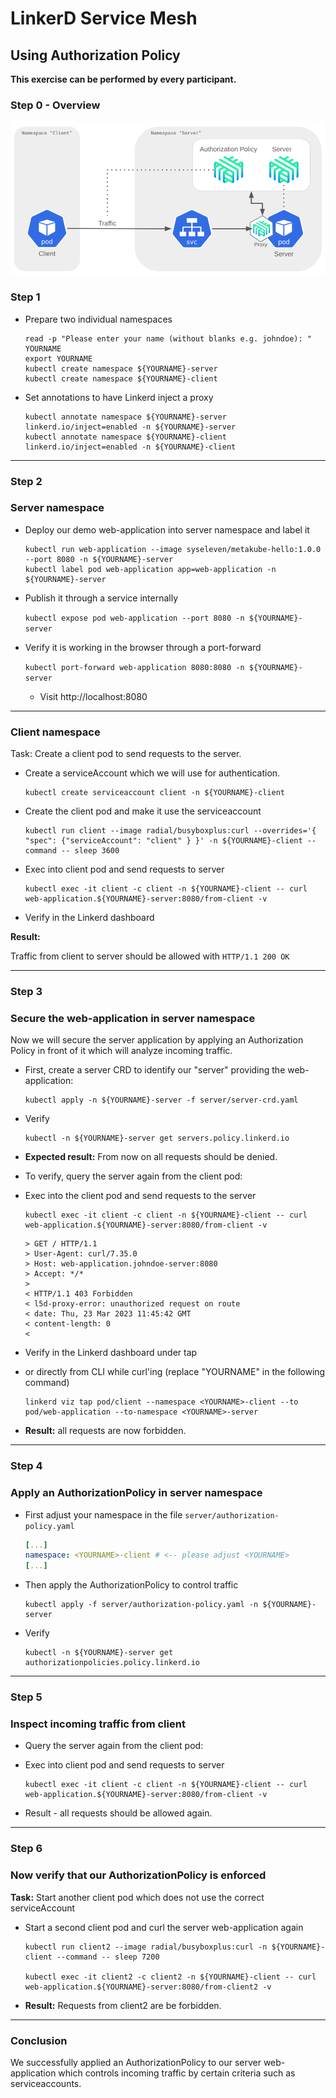 # LinkerD Service Mesh

## Using Authorization Policy

**This exercise can be performed by every participant.**

### Step 0 - Overview

![Linkerd AuthorizationPolicy](img/linkerd-auth-policy-arch.png)

### Step 1

* Prepare two individual namespaces

  ```shell
  read -p "Please enter your name (without blanks e.g. johndoe): " YOURNAME
  export YOURNAME
  kubectl create namespace ${YOURNAME}-server
  kubectl create namespace ${YOURNAME}-client
  ```

* Set annotations to have Linkerd inject a proxy

  ```shell
  kubectl annotate namespace ${YOURNAME}-server linkerd.io/inject=enabled -n ${YOURNAME}-server
  kubectl annotate namespace ${YOURNAME}-client linkerd.io/inject=enabled -n ${YOURNAME}-client
  ```

---

### Step 2

### Server namespace

* Deploy our demo web-application into server namespace and label it

  ```shell
  kubectl run web-application --image syseleven/metakube-hello:1.0.0 --port 8080 -n ${YOURNAME}-server
  kubectl label pod web-application app=web-application -n ${YOURNAME}-server
  ```

* Publish it through a service internally

  `kubectl expose pod web-application --port 8080 -n ${YOURNAME}-server`

* Verify it is working in the browser through a port-forward

  `kubectl port-forward web-application 8080:8080 -n ${YOURNAME}-server`

  * Visit http://localhost:8080

---

### Client namespace

Task: Create a client pod to send requests to the server.

* Create a serviceAccount which we will use for authentication.

  ```shell
  kubectl create serviceaccount client -n ${YOURNAME}-client
  ```

* Create the client pod and make it use the serviceaccount

  ```shell
  kubectl run client --image radial/busyboxplus:curl --overrides='{ "spec": {"serviceAccount": "client" } }' -n ${YOURNAME}-client --command -- sleep 3600
  ```

* Exec into client pod and send requests to server

  ```shell
  kubectl exec -it client -c client -n ${YOURNAME}-client -- curl web-application.${YOURNAME}-server:8080/from-client -v
  ```

* Verify in the Linkerd dashboard

**Result:**

Traffic from client to server should be allowed with `HTTP/1.1 200 OK`

---

### Step 3

### Secure the web-application in server namespace

Now we will secure the server application by applying an Authorization Policy in front of it
which will analyze incoming traffic.

* First, create a server CRD to identify our "server" providing the web-application:
 
  ```shell
  kubectl apply -n ${YOURNAME}-server -f server/server-crd.yaml
  ```

* Verify

  ```shell
  kubectl -n ${YOURNAME}-server get servers.policy.linkerd.io
  ```

* **Expected result:** From now on all requests should be denied.

* To verify, query the server again from the client pod:

* Exec into the client pod and send requests to the server

  ```shell
  kubectl exec -it client -c client -n ${YOURNAME}-client -- curl web-application.${YOURNAME}-server:8080/from-client -v
  ```
  
  ```shell
  > GET / HTTP/1.1
  > User-Agent: curl/7.35.0
  > Host: web-application.johndoe-server:8080
  > Accept: */*
  > 
  < HTTP/1.1 403 Forbidden
  < l5d-proxy-error: unauthorized request on route
  < date: Thu, 23 Mar 2023 11:45:42 GMT
  < content-length: 0
  < 
  ```

* Verify in the Linkerd dashboard under tap
* or directly from CLI while curl'ing (replace "YOURNAME" in the following command)

  ```shell
  linkerd viz tap pod/client --namespace <YOURNAME>-client --to pod/web-application --to-namespace <YOURNAME>-server
  ```

* **Result:** all requests are now forbidden.

---

### Step 4

### Apply an AuthorizationPolicy in server namespace


* First adjust your namespace in the file `server/authorization-policy.yaml`

  ```yaml
  [...]
  namespace: <YOURNAME>-client # <-- please adjust <YOURNAME>
  [...]
  ```

* Then apply the AuthorizationPolicy to control traffic

  ```shell
  kubectl apply -f server/authorization-policy.yaml -n ${YOURNAME}-server
  ```

* Verify

  ```shell
  kubectl -n ${YOURNAME}-server get authorizationpolicies.policy.linkerd.io
  ```

---

### Step 5

### Inspect incoming traffic from client

* Query the server again from the client pod:

* Exec into client pod and send requests to server

  ```shell
  kubectl exec -it client -c client -n ${YOURNAME}-client -- curl web-application.${YOURNAME}-server:8080/from-client -v
  ```

* Result - all requests should be allowed again.

---

### Step 6

### Now verify that our AuthorizationPolicy is enforced

**Task:** Start another client pod which does not use the correct serviceAccount

* Start a second client pod and curl the server web-application again

  ```shell
  kubectl run client2 --image radial/busyboxplus:curl -n ${YOURNAME}-client --command -- sleep 7200
  
  kubectl exec -it client2 -c client2 -n ${YOURNAME}-client -- curl web-application.${YOURNAME}-server:8080/from-client2 -v
  ```

* **Result:** Requests from client2 are be forbidden.

---

### Conclusion

We successfully applied an AuthorizationPolicy to our server web-application which controls incoming traffic by
certain criteria such as serviceaccounts.
